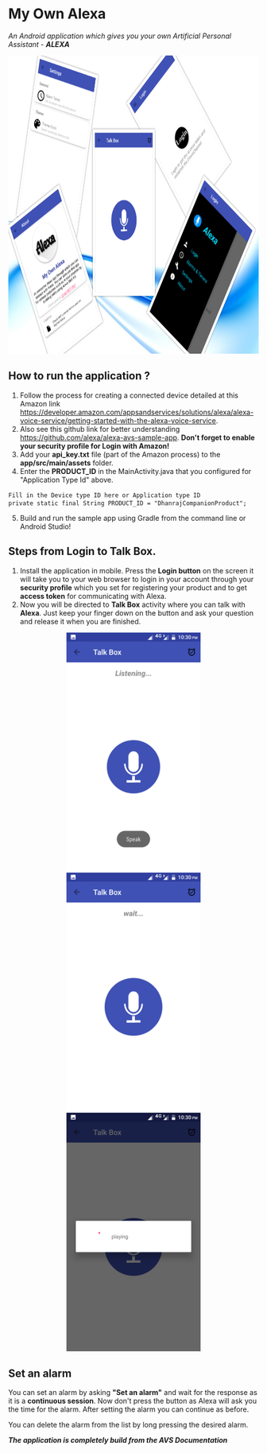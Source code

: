 # My Own Alexa
*An Android application which gives you your own Artificial Personal Assistant - **ALEXA***
<p align="center">
<img src="Screenshots/collage.png" height = "600" width="750"> 
</p>


## How to run the application ?

   1. Follow the process for creating a connected device detailed at this Amazon link  https://developer.amazon.com/appsandservices/solutions/alexa/alexa-voice-service/getting-started-with-the-alexa-voice-service.
   2. Also see this github link for better understanding https://github.com/alexa/alexa-avs-sample-app. **Don't forget to enable your
   security profile for Login with Amazon!**
   3. Add your **api_key.txt** file (part of the Amazon process) to the **app/src/main/assets** folder.
   4. Enter the **PRODUCT_ID** in the MainActivity.java that you configured for "Application Type Id" above.
   
   ```
   Fill in the Device type ID here or Application type ID 
   private static final String PRODUCT_ID = "DhanrajCompanionProduct"; 
   ```
    
   5. Build and run the sample app using Gradle from the command line or Android Studio!
   
## Steps from Login to Talk Box.
   1. Install the application in mobile. Press the **Login button** on the screen it will take you to your web browser
   to login in your account through your **security profile** which you set for registering your product and to get **access token** for communicating with Alexa.
   2. Now you will be directed to **Talk Box** activity where you can talk with **Alexa**. Just keep your finger down on the button and ask your 
   question and release it when you are finished.
   
   <p align="center">
<img src="Screenshots/Screenshot_20180511-223041.png" height = "480" width="270"> <img src="Screenshots/Screenshot_20180511-223044.png" height = "480" width="270"> <img src="Screenshots/Screenshot_20180511-223047.png" height = "480" width="270">
</p>
   
## Set an alarm   
    
   You can set an alarm by asking **"Set an alarm"** and wait for the response as it is a **continuous session**. Now don't press 
   the button as Alexa will ask you the time for the alarm. After setting the alarm you can continue as before.
   
   You can delete the alarm from the list by long pressing the desired alarm.
   
***The application is completely build from the AVS Documentation***  
 
